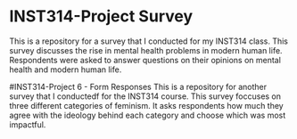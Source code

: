 # INST314-Project Survey
This is a repository for a survey that I conducted for my INST314 class. 
This survey discusses the rise in mental health problems in modern human life.
Respondents were asked to answer questions on their opinions on mental health and modern human life. 


#INST314-Project 6 - Form Responses
This is a repository for another survey that I conductedf for the INST314 course.
This survey foccuses on three different categories of feminism.
It asks respondents how much they agree with the ideology behind each category and choose which was most impactful.
